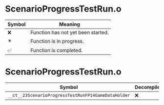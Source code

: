 # ScenarioProgressTestRun.o
| Symbol | Meaning 
| ------------- | ------------- 
| :x: | Function has not yet been started. 
| :eight_pointed_black_star: | Function is in progress. 
| :white_check_mark: | Function is completed. 


# ScenarioProgressTestRun.o
| Symbol | Decompiled? |
| ------------- | ------------- |
| `__ct__23ScenarioProgressTestRunFP14GameDataHolder` | :x: |
